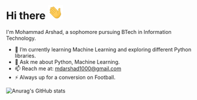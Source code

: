 #    Hi there <img src="./Hi.gif" width="40px">
  I'm Mohammad Arshad, a sophomore pursuing BTech in Information Technology.
- 🌱 I’m currently learning Machine Learning and exploring different Python libraries.
- 💬 Ask me about Python, Machine Learning.
- 📫 Reach me at: mdarshad1000@gmail.com
- ⚡ Always up for a conversion on Football.







![Anurag's GitHub stats](https://github-readme-stats.vercel.app/api?username=mdarshad1000&theme=dark&show_icons=true)

